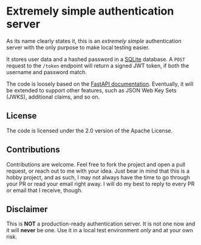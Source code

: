 # Extremely simple authentication server

As its name clearly states it, this is an *extremely simple*
authentication server with the only purpose to make local
testing easier.

It stores user data and a hashed password in a [SQLite](https://www.sqlite.org/)
database. A `POST` request to the `/token` endpoint will return a signed JWT
token, if both the username and password match.

The code is loosely based on the [FastAPI documentation](https://fastapi.tiangolo.com/tutorial/security/oauth2-jwt/).
Eventually, it will be extended to support other features, such as
JSON Web Key Sets (JWKS), additional claims, and so on.

## License

The code is licensed under the 2.0 version of the Apache License.

## Contributions

Contributions are welcome. Feel free to fork the project and open a
pull request, or reach out to me with your idea. Just bear in mind
that this is a hobby project, and as such, I may not always have the
time to go through your PR or read your email right away. I will do
my best to reply to every PR or email that I receive, though.

## Disclaimer

This is **NOT** a production-ready authentication server.
It is not one now and it will **never** be one. Use it in
a local test environment *only* and at your own risk.
